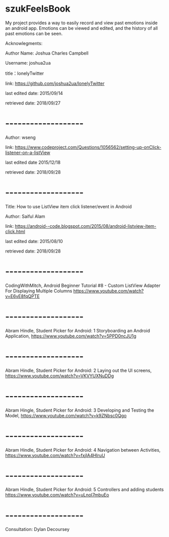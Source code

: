 # szukFeelsBook
My project provides a way to easily record and view past emotions inside an android app. Emotions can be viewed and edited, and the history of all past emotions can be seen.


Acknowlegments: 

Author Name: Joshua Charles Campbell

Username: joshua2ua

title：lonelyTwitter

link: https://github.com/joshua2ua/lonelyTwitter

last edited date: 2015/09/14

retrieved date: 2018/09/27


# -------------------

Author: wseng

link: https://www.codeproject.com/Questions/1056562/setting-up-onClick-listener-on-a-listView

last edited date 2015/12/18

retrieved date: 2018/09/28


# -------------------

Title: How to use ListView item click listener/event in Android

Author: Saiful Alam

link: https://android--code.blogspot.com/2015/08/android-listview-item-click.html

last edited date: 2015/08/10

retrieved date: 2018/09/28


# -------------------


CodingWithMitch, Android Beginner Tutorial #8 - Custom ListView Adapter For Displaying Multiple Columns
https://www.youtube.com/watch?v=E6vE8fqQPTE

# -------------------

Abram Hindle, Student Picker for Android: 1 Storyboarding an Android Application,
https://www.youtube.com/watch?v=5PPD0ncJU1g


# -------------------


Abram Hindle, Student Picker for Android: 2 Laying out the UI screens,
https://www.youtube.com/watch?v=VKVYUXNuDDg


# -------------------

Abram Hingle, Student Picker for Android: 3 Developing and Testing the Model,
https://www.youtube.com/watch?v=k9ZNbsc0Qgo


# -------------------

Abram Hindle, Student Picker for Android: 4 Navigation between Activities,
https://www.youtube.com/watch?v=fxjIA4HIruU


# -------------------


Abram Hindle, Student Picker for Android: 5 Controllers and adding students
https://www.youtube.com/watch?v=uLnoI7mbuEo


# -------------------



Consultation:
Dylan Decoursey
